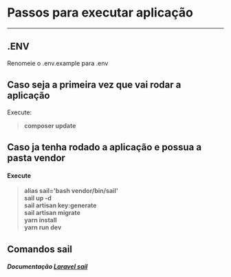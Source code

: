 # Passos para executar aplicação

----------

## .ENV
Renomeie o .env.example para .env


## Caso seja a primeira vez que vai rodar a aplicação
Execute:
>  **composer update**

## Caso ja tenha rodado a aplicação e possua a pasta vendor
#### Execute

>  **alias sail='bash vendor/bin/sail'**</br>
>  **sail up -d**</br>
>  **sail artisan key:generate**</br>
>  **sail artisan migrate**</br>
>  **yarn install**</br>
>  **yarn run dev**


## Comandos sail
##### Documentação [Laravel sail](https://laravel.com/docs/8.x/sail "Heading link")

